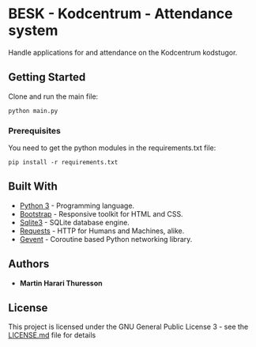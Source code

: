# BESK - Kodcentrum - Attendance system

Handle applications for and attendance on the Kodcentrum kodstugor.

## Getting Started

Clone and run the main file:

```
python main.py
```

### Prerequisites

You need to get the python modules in the requirements.txt file:

```
pip install -r requirements.txt
```

## Built With

* [Python 3](https://www.python.org/) - Programming language.
* [Bootstrap](https://getbootstrap.com/) -  Responsive toolkit for HTML and CSS.
* [Sqlite3](https://www.sqlite.org) - SQLite database engine.
* [Requests](https://3.python-requests.org/) - HTTP for Humans and Machines, alike.
* [Gevent]() - Coroutine based Python networking library.

## Authors

* **Martin Harari Thuresson**

## License

This project is licensed under the GNU General Public License 3 - see the [LICENSE.md](LICENSE.md) file for details
